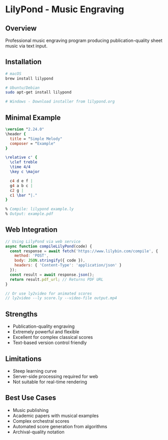 # LilyPond - Music Engraving

## Overview
Professional music engraving program producing publication-quality sheet music via text input.

## Installation
```bash
# macOS
brew install lilypond

# Ubuntu/Debian
sudo apt-get install lilypond

# Windows - Download installer from lilypond.org
```

## Minimal Example
```lilypond
\version "2.24.0"
\header {
  title = "Simple Melody"
  composer = "Example"
}

\relative c' {
  \clef treble
  \time 4/4
  \key c \major

  c4 d e f |
  g4 a b c |
  c2 g |
  c1 \bar "|."
}

% Compile: lilypond example.ly
% Output: example.pdf
```

## Web Integration
```javascript
// Using LilyPond via web service
async function compileLilyPond(code) {
  const response = await fetch('https://www.lilybin.com/compile', {
    method: 'POST',
    body: JSON.stringify({ code }),
    headers: { 'Content-Type': 'application/json' }
  });
  const result = await response.json();
  return result.pdf_url; // Returns PDF URL
}

// Or use ly2video for animated scores
// ly2video --ly score.ly --video-file output.mp4
```

## Strengths
- Publication-quality engraving
- Extremely powerful and flexible
- Excellent for complex classical scores
- Text-based version control friendly

## Limitations
- Steep learning curve
- Server-side processing required for web
- Not suitable for real-time rendering

## Best Use Cases
- Music publishing
- Academic papers with musical examples
- Complex orchestral scores
- Automated score generation from algorithms
- Archival-quality notation